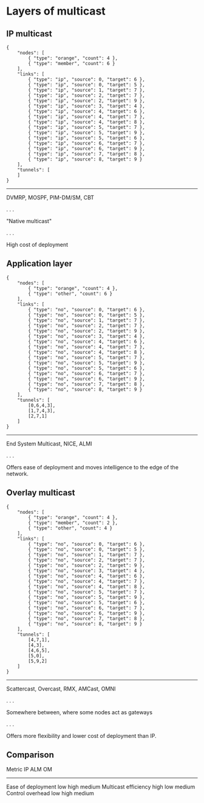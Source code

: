 # Layers of multicast


## IP multicast

~~~ { .graph }
{
    "nodes": [
        { "type": "orange", "count": 4 },
        { "type": "member", "count": 6 }
    ],
    "links": [
        { "type": "ip", "source": 0, "target": 6 },
        { "type": "ip", "source": 0, "target": 5 },
        { "type": "ip", "source": 1, "target": 7 },
        { "type": "ip", "source": 2, "target": 7 },
        { "type": "ip", "source": 2, "target": 9 },
        { "type": "ip", "source": 3, "target": 4 },
        { "type": "ip", "source": 4, "target": 6 },
        { "type": "ip", "source": 4, "target": 7 },
        { "type": "ip", "source": 4, "target": 8 },
        { "type": "ip", "source": 5, "target": 7 },
        { "type": "ip", "source": 5, "target": 9 },
        { "type": "ip", "source": 5, "target": 6 },
        { "type": "ip", "source": 6, "target": 7 },
        { "type": "ip", "source": 6, "target": 9 },
        { "type": "ip", "source": 7, "target": 8 },
        { "type": "ip", "source": 8, "target": 9 }
    ],
    "tunnels": [
    ]
}
~~~

--------

DVMRP, MOSPF, PIM-DM/SM, CBT

. . .

"Native multicast"

. . .

High cost of deployment


## Application layer

~~~ { .graph }
{
    "nodes": [
        { "type": "orange", "count": 4 },
        { "type": "other", "count": 6 }
    ],
    "links": [
        { "type": "no", "source": 0, "target": 6 },
        { "type": "no", "source": 0, "target": 5 },
        { "type": "no", "source": 1, "target": 7 },
        { "type": "no", "source": 2, "target": 7 },
        { "type": "no", "source": 2, "target": 9 },
        { "type": "no", "source": 3, "target": 4 },
        { "type": "no", "source": 4, "target": 6 },
        { "type": "no", "source": 4, "target": 7 },
        { "type": "no", "source": 4, "target": 8 },
        { "type": "no", "source": 5, "target": 7 },
        { "type": "no", "source": 5, "target": 9 },
        { "type": "no", "source": 5, "target": 6 },
        { "type": "no", "source": 6, "target": 7 },
        { "type": "no", "source": 6, "target": 9 },
        { "type": "no", "source": 7, "target": 8 },
        { "type": "no", "source": 8, "target": 9 }
    ],
    "tunnels": [
        [0,6,4,3],
        [1,7,4,3],
        [2,7,1]
    ]
}
~~~

--------

End System Multicast, NICE, ALMI

. . .

Offers ease of deployment and moves intelligence to the edge of the network.


## Overlay multicast

~~~ { .graph }
{
    "nodes": [
        { "type": "orange", "count": 4 },
        { "type": "member", "count": 2 },
        { "type": "other", "count": 4 }
    ],
    "links": [
        { "type": "no", "source": 0, "target": 6 },
        { "type": "no", "source": 0, "target": 5 },
        { "type": "no", "source": 1, "target": 7 },
        { "type": "no", "source": 2, "target": 7 },
        { "type": "no", "source": 2, "target": 9 },
        { "type": "no", "source": 3, "target": 4 },
        { "type": "no", "source": 4, "target": 6 },
        { "type": "no", "source": 4, "target": 7 },
        { "type": "no", "source": 4, "target": 8 },
        { "type": "no", "source": 5, "target": 7 },
        { "type": "no", "source": 5, "target": 9 },
        { "type": "no", "source": 5, "target": 6 },
        { "type": "no", "source": 6, "target": 7 },
        { "type": "no", "source": 6, "target": 9 },
        { "type": "no", "source": 7, "target": 8 },
        { "type": "no", "source": 8, "target": 9 }
    ],
    "tunnels": [
        [4,7,1],
        [4,3],
        [4,6,5],
        [5,0],
        [5,9,2]
    ]
}
~~~

--------

Scattercast, Overcast, RMX, AMCast, OMNI

. . .

Somewhere between, where some nodes act as gateways

. . .

Offers more flexibility and lower cost of deployment than IP.

## Comparison

  Metric                  IP   ALM   OM
  ---------------------- ---- ----- ------
  Ease of deployment     low  high  medium
  Multicast efficiency   high low   medium
  Control overhead       low  high  medium
